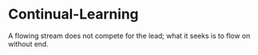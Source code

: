 # Continual-Learning
A flowing stream does not compete for the lead; what it seeks is to flow on without end.
